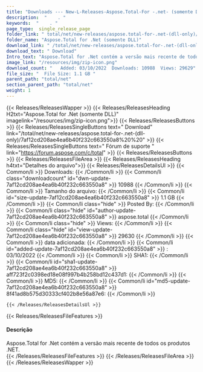 ```yaml
---
title: "Downloads --- New-L-Releases-Aspose.Total-For -.net- (somente DLL)." 
description:  "    . " 
keywords:  "    . " 
page_type:  single_release_page
folder_link: " total/net/new-releases/aspose.total-for-.net-(dll-only)/"
folder_name: "Aspose.Total for .Net (somente DLL)"
download_link: " /total/net/new-releases/aspose.total-for-.net-(dll-only)/7af12cd208ae4ea6b40f232c663550a8"
download_text: " Download"
Intro_text: "Aspose.Total for .Net contém a versão mais recente de todos os produtos .NET."
image_link: "/resources/img/zip-icon.png"
download_count: "   Added: 03/10/2022  Downloads: 10988  Views: 29629"
file_size: "  File Size: 1.1 GB "
parent_path: "total/net"
section_parent_path: "total/net"
weight: 1
---
```


{{< Releases/ReleasesWapper >}}
  {{< Releases/ReleasesHeading H2txt="Aspose.Total for .Net (somente DLL)" imagelink="/resources/img/zip-icon.png">}}
  {{< Releases/ReleasesButtons >}}
    {{< Releases/ReleasesSingleButtons text=" Download" link="/total/net/new-releases/aspose.total-for-.net-(dll-only)/7af12cd208ae4ea6b40f232c663550a8%20%20" >}}
    {{< Releases/ReleasesSingleButtons text=" Fórum de suporte " link="https://forum.aspose.com/c/total" >}}
  {{< Releases/ReleasesButtons >}}
  {{< Releases/ReleasesFileArea >}}
    {{< Releases/ReleasesHeading h4txt="Detalhes do arquivo">}}
    {{< Releases/ReleasesDetailsUl >}}
            {{< Common/li  >}} Downloads: {{< /Common/li >}} 
      {{< Common/li class="downloadcount" id="dwn-update-7af12cd208ae4ea6b40f232c663550a8" >}} 10988 {{< /Common/li >}} 
      {{< Common/li  >}} Tamanho do arquivo: {{< /Common/li >}} 
      {{< Common/li id="size-update-7af12cd208ae4ea6b40f232c663550a8" >}} 1.1 GB {{< /Common/li >}} 
      {{< Common/li  class="hide" >}} Posted By: {{< /Common/li >}} 
      {{< Common/li class="hide" id="author-update-7af12cd208ae4ea6b40f232c663550a8" >}} aspose.total {{< /Common/li >}} 
      {{< Common/li class="hide"  >}} Views: {{< /Common/li >}} 
      {{< Common/li class="hide" id="view-update-7af12cd208ae4ea6b40f232c663550a8" >}} 29630 {{< /Common/li >}} 
      {{< Common/li  >}} data adicionada: {{< /Common/li >}} 
      {{< Common/li id="added-update-7af12cd208ae4ea6b40f232c663550a8" >}} : 03/10/2022 {{< /Common/li >}} 
      {{< Common/li  >}} SHA1: {{< /Common/li >}} 
      {{< Common/li id="sha1-update-7af12cd208ae4ea6b40f232c663550a8" >}} aff723f2c0398ed18e08f997b4b258bd12c437d1: {{< /Common/li >}} 
      {{< Common/li  >}} MD5: {{< /Common/li >}} 
      {{< Common/li id="md5-update-7af12cd208ae4ea6b40f232c663550a8" >}} 8f41ad8b575d30333cf402b8e56a87e6: {{< /Common/li >}} 

    {{< /Releases/ReleasesDetailsUl >}}

  {{< Releases/ReleasesFileFeatures >}}
      <h4>Descrição</h4><div class="HTMLDescription">Aspose.Total for .Net contém a versão mais recente de todos os produtos .NET.</div>
  {{< /Releases/ReleasesFileFeatures >}}
 {{< /Releases/ReleasesFileArea >}}
{{< /Releases/ReleasesWapper >}}


